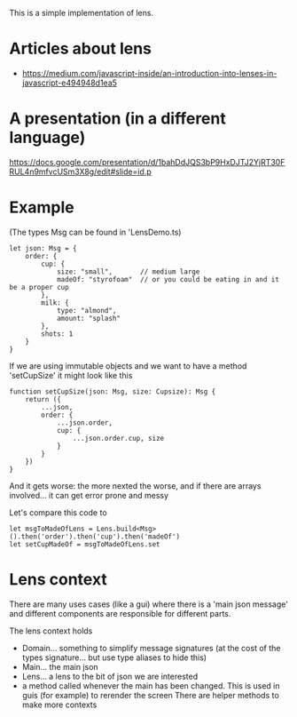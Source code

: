 This is a simple implementation of lens.

# Articles about lens 
* https://medium.com/javascript-inside/an-introduction-into-lenses-in-javascript-e494948d1ea5

# A presentation (in a different language)
https://docs.google.com/presentation/d/1bahDdJQS3bP9HxDJTJ2YjRT30FRUL4n9mfvcUSm3X8g/edit#slide=id.p

# Example
(The types Msg can be found in 'LensDemo.ts)
```
let json: Msg = {
    order: {
        cup: {
            size: "small",       // medium large
            madeOf: "styrofoam"  // or you could be eating in and it be a proper cup
        },
        milk: {
            type: "almond",
            amount: "splash"
        },
        shots: 1
    }
}
```

If we are using immutable objects and we want to have a method 'setCupSize' it might look like this

```
function setCupSize(json: Msg, size: Cupsize): Msg {
    return ({
        ...json,
        order: {
            ...json.order,
            cup: {
                ...json.order.cup, size
            }
        }
    })
}
```
And it gets worse: the more nexted the worse, and if there are arrays involved... it can get error prone and messy

Let's compare this code to
```
let msgToMadeOfLens = Lens.build<Msg>().then('order').then('cup').then('madeOf')
let setCupMadeOf = msgToMadeOfLens.set
```

# Lens context

There are many uses cases (like a gui) where there is a 'main json message' and different components
are responsible for different parts.

The lens context holds
* Domain... something to simplify message signatures (at the cost of the types signature... but use type aliases to hide this)
* Main... the main json
* Lens... a lens to the bit of json we are interested
* a method called whenever the main has been changed. This is used in guis (for example) to rerender the screen
There are helper methods to make more contexts

